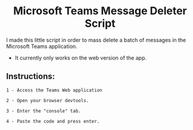 <h1 id="title" align="center">Microsoft Teams Message Deleter Script</h1>

   <p id="description">I made this little script in order to mass delete a batch of messages in the Microsoft Teams application.</p>

   *   It currently only works on the web version of the app.

<h2>Instructions: </h2>

```
1 - Access the Teams Web application  
```

```
2 - Open your browser devtools.
```

```
3 - Enter the "console" tab.
```

```
4 - Paste the code and press enter.
```
